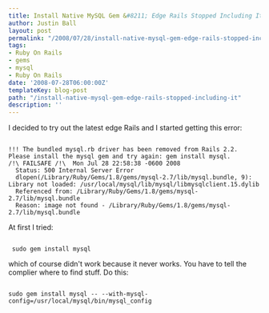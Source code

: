 ```yaml
---
title: Install Native MySQL Gem &#8211; Edge Rails Stopped Including It
author: Justin Ball
layout: post
permalink: "/2008/07/28/install-native-mysql-gem-edge-rails-stopped-including-it/"
tags:
- Ruby On Rails
- gems
- mysql
- Ruby On Rails
date: '2008-07-28T06:00:00Z'
templateKey: blog-post
path: "/install-native-mysql-gem-edge-rails-stopped-including-it"
description: ''
---
```


I decided to try out the latest edge Rails and I started getting this error:
<pre><code class="ruby">
!!! The bundled mysql.rb driver has been removed from Rails 2.2. Please install the mysql gem and try again: gem install mysql.
/!\ FAILSAFE /!\  Mon Jul 28 22:58:38 -0600 2008
  Status: 500 Internal Server Error
  dlopen(/Library/Ruby/Gems/1.8/gems/mysql-2.7/lib/mysql.bundle, 9): Library not loaded: /usr/local/mysql/lib/mysql/libmysqlclient.15.dylib
  Referenced from: /Library/Ruby/Gems/1.8/gems/mysql-2.7/lib/mysql.bundle
  Reason: image not found - /Library/Ruby/Gems/1.8/gems/mysql-2.7/lib/mysql.bundle
</pre></code>

At first I tried:
<pre><code class="ruby">
 sudo gem install mysql
</pre></code>

which of course didn't work because it never works.  You have to tell the complier where to find stuff.  Do this:

<pre><code class="ruby">
sudo gem install mysql -- --with-mysql-config=/usr/local/mysql/bin/mysql_config
</pre></code>
